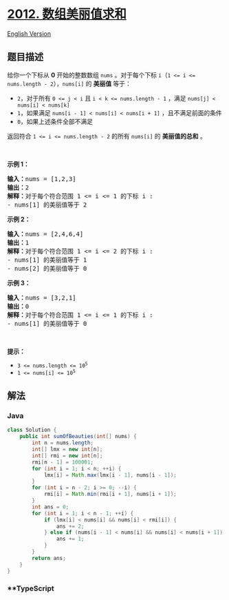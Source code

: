 # [2012. 数组美丽值求和](https://leetcode.cn/problems/sum-of-beauty-in-the-array)

[English Version](/solution/2000-2099/2012.Sum%20of%20Beauty%20in%20the%20Array/README_EN.md)

## 题目描述

<p>给你一个下标从 <strong>0</strong> 开始的整数数组 <code>nums</code> 。对于每个下标 <code>i</code>（<code>1 &lt;= i &lt;= nums.length - 2</code>），<code>nums[i]</code> 的 <strong>美丽值</strong> 等于：</p>

<ul>
	<li><code>2</code>，对于所有 <code>0 &lt;= j &lt; i</code> 且 <code>i &lt; k &lt;= nums.length - 1</code> ，满足 <code>nums[j] &lt; nums[i] &lt; nums[k]</code></li>
	<li><code>1</code>，如果满足 <code>nums[i - 1] &lt; nums[i] &lt; nums[i + 1]</code> ，且不满足前面的条件</li>
	<li><code>0</code>，如果上述条件全部不满足</li>
</ul>

<p>返回符合 <code>1 &lt;= i &lt;= nums.length - 2</code> 的所有<em> </em><code>nums[i]</code><em> </em>的 <strong>美丽值的总和</strong> 。</p>

<p>&nbsp;</p>

<p><strong>示例 1：</strong></p>

<pre><strong>输入：</strong>nums = [1,2,3]
<strong>输出：</strong>2
<strong>解释：</strong>对于每个符合范围 1 &lt;= i &lt;= 1 的下标 i :
- nums[1] 的美丽值等于 2
</pre>

<p><strong>示例 2：</strong></p>

<pre><strong>输入：</strong>nums = [2,4,6,4]
<strong>输出：</strong>1
<strong>解释：</strong>对于每个符合范围 1 &lt;= i &lt;= 2 的下标 i :
- nums[1] 的美丽值等于 1
- nums[2] 的美丽值等于 0
</pre>

<p><strong>示例 3：</strong></p>

<pre><strong>输入：</strong>nums = [3,2,1]
<strong>输出：</strong>0
<strong>解释：</strong>对于每个符合范围 1 &lt;= i &lt;= 1 的下标 i :
- nums[1] 的美丽值等于 0
</pre>

<p>&nbsp;</p>

<p><strong>提示：</strong></p>

<ul>
	<li><code>3 &lt;= nums.length &lt;= 10<sup>5</sup></code></li>
	<li><code>1 &lt;= nums[i] &lt;= 10<sup>5</sup></code></li>
</ul>

## 解法

### **Java**

```java
class Solution {
    public int sumOfBeauties(int[] nums) {
        int n = nums.length;
        int[] lmx = new int[n];
        int[] rmi = new int[n];
        rmi[n - 1] = 100001;
        for (int i = 1; i < n; ++i) {
            lmx[i] = Math.max(lmx[i - 1], nums[i - 1]);
        }
        for (int i = n - 2; i >= 0; --i) {
            rmi[i] = Math.min(rmi[i + 1], nums[i + 1]);
        }
        int ans = 0;
        for (int i = 1; i < n - 1; ++i) {
            if (lmx[i] < nums[i] && nums[i] < rmi[i]) {
                ans += 2;
            } else if (nums[i - 1] < nums[i] && nums[i] < nums[i + 1]) {
                ans += 1;
            }
        }
        return ans;
    }
}
```

### \*\*TypeScript
